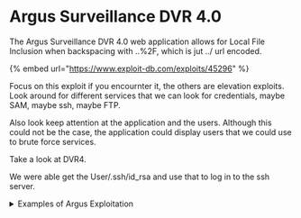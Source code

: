 # Argus Surveillance DVR 4.0

The Argus Surveillance DVR 4.0 web application allows for Local File Inclusion when backspacing with ..%2F, which is jut ../ url encoded.&#x20;

{% embed url="https://www.exploit-db.com/exploits/45296" %}

Focus on this exploit if you encournter it, the others are elevation exploits. Look around for different services that we can look for credentials, maybe SAM, maybe ssh, maybe FTP.

Also look keep attention at the application and the users. Although this could not be the case, the application could display users that we could use to brute force services.&#x20;

Take a look at DVR4.&#x20;

We were able get the User/.ssh/id\_rsa and use that to log in to the ssh server.&#x20;

<details>

<summary>Examples of Argus Exploitation </summary>

[https://app.gitbook.com/s/v5OsoS0EWRil2VLfWYhH/exploitation](https://app.gitbook.com/s/v5OsoS0EWRil2VLfWYhH/exploitation)

</details>
